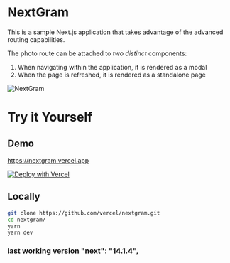 # NextGram

This is a sample Next.js application that takes advantage of the advanced routing capabilities.

The photo route can be attached to _two distinct_ components:

1. When navigating within the application, it is rendered as a modal
1. When the page is refreshed, it is rendered as a standalone page

![NextGram](https://i.imgur.com/KF0KExk.gif)

# Try it Yourself

## Demo

https://nextgram.vercel.app

[![Deploy with Vercel](https://vercel.com/button)](https://vercel.com/new/clone?repository-url=https%3A%2F%2Fgithub.com%2Fvercel%2Fnextgram)

## Locally

```bash
git clone https://github.com/vercel/nextgram.git
cd nextgram/
yarn
yarn dev
```

### last working version "next": "14.1.4",
